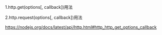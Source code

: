 
1.http.get(options[, callback])用法

2.http.request(options[, callback])用法

https://nodejs.org/docs/latest/api/http.html#http_http_get_options_callback